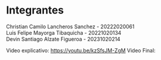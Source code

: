 # Integrantes

Christian Camilo Lancheros Sanchez - 20222020061  
Luis Felipe Mayorga Tibaquicha - 20221020134  
Devin Santiago Alzate Figueroa - 20231020214  

Video explicativo: https://youtu.be/kzSfsJM-ZgM 
Video Final:
